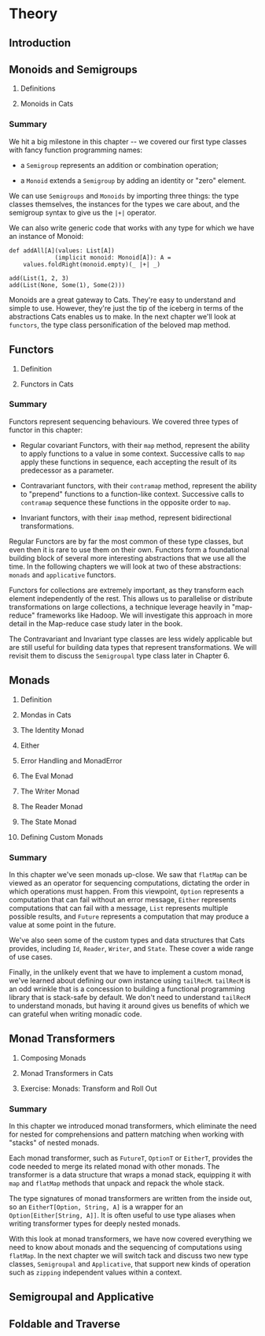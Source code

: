 # Theory

## Introduction

## Monoids and Semigroups

1. Definitions

2. Monoids in Cats

### Summary

We hit a big milestone in this chapter -- we covered our first type classes with fancy function programming
names:

- a `Semigroup` represents an addition or combination operation;

- a `Monoid` extends a `Semigroup` by adding an identity or "zero" element.

We can use `Semigroups` and `Monoids` by importing three things: the type classes themselves, the instances 
for the types we care about, and the semigroup syntax to give us the `|+|` operator.

We can also write generic code that works with any type for which we have an instance of Monoid:
```
def addAll[A](values: List[A])
             (implicit monoid: Monoid[A]): A =
    values.foldRight(monoid.empty)(_ |+| _)

add(List(1, 2, 3)
add(List(None, Some(1), Some(2)))
```

Monoids are a great gateway to Cats. They're easy to understand and simple to use. However, they're just
the tip of the iceberg in terms of the abstractions Cats enables us to make. In the next chapter we'll look at
`functors`, the type class personification of the beloved map method.

## Functors

1. Definition

2. Functors in Cats

### Summary

Functors represent sequencing behaviours. We covered three types of functor in this chapter:

- Regular covariant Functors, with their `map` method, represent the ability to apply functions to a value
in some context. Successive calls to `map` apply these functions in sequence, each accepting the result of 
its predecessor as a parameter.

- Contravariant functors, with their `contramap` method, represent the ability to "prepend" functions to a
function-like context. Successive calls to `contramap` sequence these functions in the opposite order to
`map`.

- Invariant functors, with their `imap` method, represent bidirectional transformations.

Regular Functors are by far the most common of these type classes, but even then it is rare to use them on
their own. Functors form a foundational building block of several more interesting abstractions that we use
all the time. In the following chapters we will look at two of these abstractions: `monads` and `applicative`
functors.

Functors for collections are extremely important, as they transform each element independently of the rest.
This allows us to parallelise or distribute transformations on large collections, a technique leverage 
heavily in "map-reduce" frameworks like Hadoop. We will investigate this approach in more detail in the
Map-reduce case study later in the book.

The Contravariant and Invariant type classes are less widely applicable but are still useful for building
data types that represent transformations. We will revisit them to discuss the `Semigroupal` type class later
in Chapter 6.

## Monads

1. Definition

2. Mondas in Cats

3. The Identity Monad

4. Either

5. Error Handling and MonadError

6. The Eval Monad

7. The Writer Monad

8. The Reader Monad

9. The State Monad

10. Defining Custom Monads

### Summary

In this chapter we've seen monads up-close. We saw that `flatMap` can be viewed as an operator for sequencing
computations, dictating the order in which operations must happen. From this viewpoint, `Option` represents
a computation that can fail without an error message, `Either` represents computations that can fail with a 
message, `List` represents multiple possible results, and `Future` represents a computation that may produce
a value at some point in the future.

We've also seen some of the custom types and data structures that Cats provides, including `Id`, `Reader`, 
`Writer`, and `State`. These cover a wide range of use cases.

Finally, in the unlikely event that we have to implement a custom monad, we've learned about defining our 
own instance using `tailRecM`. `tailRecM` is an odd wrinkle that is a concession to building a functional
programming library that is stack-safe by default. We don't need to understand `tailRecM` to understand 
monads, but having it around gives us benefits of which we can grateful when writing monadic code.

## Monad Transformers

1. Composing Monads

2. Monad Transformers in Cats

3. Exercise: Monads: Transform and Roll Out

### Summary

In this chapter we introduced monad transformers, which eliminate the need for nested for comprehensions
and pattern matching when working with "stacks" of nested monads.

Each monad transformer, such as `FutureT`, `OptionT` or `EitherT`, provides the code needed to merge its
related monad with other monads. The transformer is a data structure that wraps a monad stack, equipping 
it with `map` and `flatMap` methods that unpack and repack the whole stack.

The type signatures of monad transformers are written from the inside out, so an `EitherT[Option, String, A]`
is a wrapper for an `Option[Either[String, A]]`. It is often useful to use type aliases when writing 
transformer types for deeply nested monads.

With this look at monad transformers, we have now covered everything we need to know about monads and the
sequencing of computations using `flatMap`. In the next chapter we will switch tack and discuss two new type
classes, `Semigroupal` and `Applicative`, that support new kinds of operation such as `zipping` independent
values within a context.

## Semigroupal and Applicative

## Foldable and Traverse

